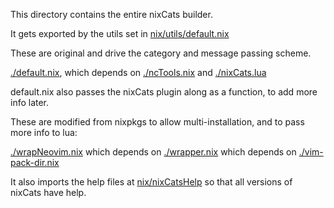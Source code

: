 This directory contains the entire nixCats builder.

It gets exported by the utils set in [nix/utils/default.nix](../utils/default.nix)

These are original and drive the category and message passing scheme.

[./default.nix](./default.nix), which depends on [./ncTools.nix](./ncTools.nix) and [./nixCats.lua](./nixCats.lua)

default.nix also passes the nixCats plugin along as a function, to add more info later.

These are modified from nixpkgs to allow multi-installation, and to pass more info to lua:

[./wrapNeovim.nix](./wrapNeovim.nix) which depends on [./wrapper.nix](./wrapper.nix) which depends on [./vim-pack-dir.nix](./vim-pack-dir.nix)

It also imports the help files at [nix/nixCatsHelp](../nixCatsHelp) so that all versions of nixCats have help.
